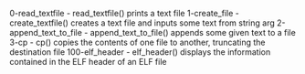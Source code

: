 0-read_textfile - read_textfile() prints a text file
1-create_file - create_textfile() creates a text file and inputs some text from string arg
2-append_text_to_file - append_text_to_file() appends some given text to a file
3-cp - cp() copies the contents of one file to another, truncating the destination file
100-elf_header - elf_header() displays the information contained in the ELF header of an ELF file
